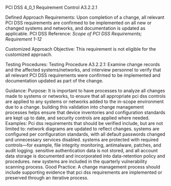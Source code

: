 PCI DSS 4_0_1 Requirement Control A3.2.2.1

Defined Approach Requirements:
Upon completion of a change, all relevant PCI DSS requirements are confirmed to be implemented on all new or changed systems and networks, and documentation is updated as applicable. PCI DSS Reference: _Scope of PCI DSS_ _Requirements; Requirement 1-12_

Customized Approach Objective:
This requirement is not eligible for the customized approach.

Testing Procedures:
Testing Procedure A3.2.2.1: Examine change records and the affected systems/networks, and interview personnel to verify that all relevant PCI DSS requirements were confirmed to be implemented and documentation updated as part of the change.

Guidance:
Purpose: It is important to have processes to analyze all changes made to systems or networks, to ensure that all appropriate pci dss controls are applied to any systems or networks added to the in-scope environment due to a change. building this validation into change management processes helps ensure that device inventories and configuration standards are kept up to date, and security controls are applied where needed. Examples: Pci dss requirements that should be verified include, but are not limited to: network diagrams are updated to reflect changes. systems are configured per configuration standards, with all default passwords changed and unnecessary services disabled. systems are protected with required controls—for example, file integrity monitoring, antimalware, patches, and audit logging. sensitive authentication data is not stored, and all account data storage is documented and incorporated into data-retention policy and procedures. new systems are included in the quarterly vulnerability scanning process. Good Practice: A change management process should include supporting evidence that pci dss requirements are implemented or preserved through an iterative process.